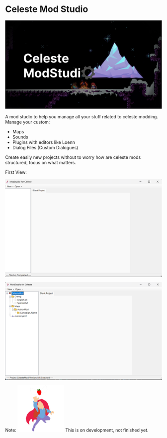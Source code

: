 # Celeste Mod Studio

![image](github/images/firstloadscreen.png)

A mod studio to help you manage all your stuff related to celeste modding. Manage your custom:
- Maps
- Sounds
- Plugins with editors like Loenn
- Dialog Files (Custom Dialogues)

Create easily new projects without to worry how are celeste mods structured, focus on what matters.



First View:

![mainform](github/images/mainform.png)

![mainProject](github/images/projectMain.png)

Note:
<img src="github/images/logo.png" alt="logo" width="150"/>
This is on development, not finished yet.
